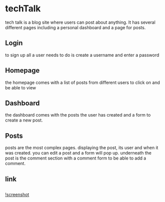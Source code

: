 # techTalk

tech talk is a blog site where users can post about anything. It has several different pages including a personal dashboard
and a page for posts.

## Login

to sign up all a user needs to do is create a username and enter a password

## Homepage

the homepage comes with a list of posts from different users to click on and be able to view

## Dashboard

the dashboard comes with the posts the user has created and a form to create a new post.

## Posts

posts are the most complex pages. displaying the post, its user and when it was created. you can edit a post and a form will pop up.
underneath the post is the comment section with a comment form to be able to add a comment.

## link

##
[!screenshot](/techTalk.png)